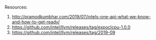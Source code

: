 Resources:
1) http://pramodkumbhar.com/2019/07/intels-one-api-what-we-know-and-how-to-get-ready/
2) https://github.com/intel/llvm/releases/tag/expoclcpu-1.0.0
3) https://github.com/intel/llvm/releases/tag/2019-09
